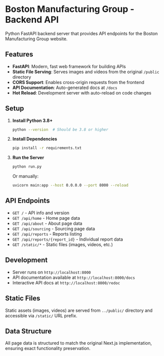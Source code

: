 # Boston Manufacturing Group - Backend API

Python FastAPI backend server that provides API endpoints for the Boston Manufacturing Group website.

## Features

- **FastAPI**: Modern, fast web framework for building APIs
- **Static File Serving**: Serves images and videos from the original `/public` directory
- **CORS Support**: Enables cross-origin requests from the frontend
- **API Documentation**: Auto-generated docs at `/docs`
- **Hot Reload**: Development server with auto-reload on code changes

## Setup

1. **Install Python 3.8+**
   ```bash
   python --version  # Should be 3.8 or higher
   ```

2. **Install Dependencies**
   ```bash
   pip install -r requirements.txt
   ```

3. **Run the Server**
   ```bash
   python run.py
   ```

   Or manually:
   ```bash
   uvicorn main:app --host 0.0.0.0 --port 8000 --reload
   ```

## API Endpoints

- `GET /` - API info and version
- `GET /api/home` - Home page data
- `GET /api/about` - About page data  
- `GET /api/sourcing` - Sourcing page data
- `GET /api/reports` - Reports listing
- `GET /api/reports/{report_id}` - Individual report data
- `GET /static/*` - Static files (images, videos, etc.)

## Development

- Server runs on `http://localhost:8000`
- API documentation available at `http://localhost:8000/docs`
- Interactive API docs at `http://localhost:8000/redoc`

## Static Files

Static assets (images, videos) are served from `../public/` directory and accessible via `/static/` URL prefix.

## Data Structure

All page data is structured to match the original Next.js implementation, ensuring exact functionality preservation. 